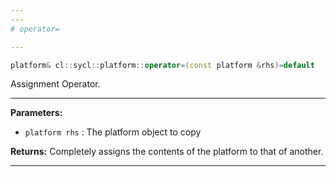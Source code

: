 ```yaml
---
---
# operator=

---
```


```cpp
platform& cl::sycl::platform::operator=(const platform &rhs)=default
```


Assignment Operator. 


---
**Parameters:**

 - `platform rhs`
: The platform object to copy 

**Returns:** Completely assigns the contents of the platform to that of another. 

---
